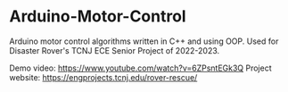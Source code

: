 # Arduino-Motor-Control
Arduino motor control algorithms written in C++ and using OOP. Used for Disaster Rover's TCNJ ECE Senior Project of 2022-2023.

Demo video:      https://www.youtube.com/watch?v=6ZPsntEGk3Q
Project website: https://engprojects.tcnj.edu/rover-rescue/
